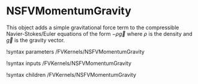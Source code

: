 # NSFVMomentumGravity

This object adds a simple gravitational force term to the compressible
Navier-Stokes/Euler equations of the form $-\rho\vec{g}$ where $\rho$ is the
density and $\vec{g}$ is the gravity vector.

!syntax parameters /FVKernels/NSFVMomentumGravity

!syntax inputs /FVKernels/NSFVMomentumGravity

!syntax children /FVKernels/NSFVMomentumGravity
